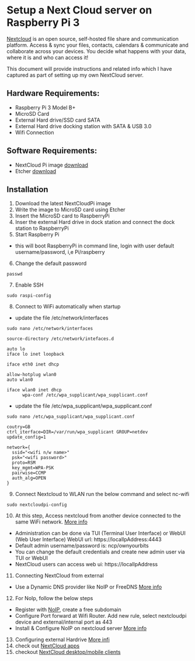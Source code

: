 # Setup a Next Cloud server on Raspberry Pi 3

[Nextcloud](https://nextcloud.com) is an open source, self-hosted file share and communication platform. Access & sync your files, contacts, calendars & communicate and collaborate across your devices. You decide what happens with your data, where it is and who can access it! 

This document will provide instructions and related info which I have captured as part of setting up my own NextCloud server. 

## Hardware Requirements:
* Raspberry Pi 3 Model B+
* MicroSD Card
* External Hard drive/SSD card SATA
* External Hard drive docking station with SATA & USB 3.0
* Wifi Connection

## Software Requirements:
* NextCloud Pi image [download](https://ownyourbits.com/downloads/)
* Etcher [download](https://etcher.io)

## Installation
1. Download the latest NextCloudPi image
2. Write the image to MicroSD card using Etcher
3. Insert the MicroSD card to RaspberryPi
4. Inser the external Hard drive in dock station and connect the dock station to RaspberryPi
5. Start Raspberry Pi
  * this will boot RaspberryPi in command line, login with user default username/password, i,e Pi/raspberry
6. Change the default password
```
passwd
```
7. Enable SSH
```
sudo raspi-config
```
8. Connect to WiFi automatically when startup
* update the file /etc/network/interfaces
```
sudo nano /etc/network/interfaces
```
```
source-directory /etc/network/intefaces.d

auto lo
iface lo inet loopback

iface eth0 inet dhcp

allow-hotplug wlan0
auto wlan0

iface wlan0 inet dhcp
      wpa-conf /etc/wpa_supplicant/wpa_supplicant.conf
```

* update the file /etc/wpa_supplicant/wpa_supplicant.conf

```
sudo nano /etc/wpa_supplicant/wpa_supplicant.conf
```
```
coutry=GB
ctrl_iterface=DIR=/var/run/wpa_supplicant GROUP=netdev
update_config=1

network={
  ssid="<wifi n/w name>"
  psk="<wifi password>"
  proto=RSM
  key_mgmt=WPA-PSK
  pairwise=CCMP
  auth_alg=OPEN
}
```
9. Connect Nextcloud to WLAN run the below command and select nc-wifi
```
sudo nextcloudpi-config
```
10. At this step, Access nextcloud from another device connected to the same WiFi network. [More info](https://github.com/nextcloud/nextcloudpi/wiki/How-to-access-NextCloudPi)
* Administration can be done via TUI (Terminal User Interface) or WebUI (Web User Interface)
WebUI url: https://localIpAddress:4443
* Default admin username/password is: ncp/ownyourbits
* You can change the default credentials and create new admin user via TUI or WebUI
* NextCloud users can access web ui: https://localIpAddress
11. Connecting NextCloud from external
* Use a Dynamic DNS provider like NoIP or FreeDNS [More info](https://github.com/nextcloud/nextcloudpi/wiki/How-to-access-from-outside-your-network)
12. For NoIp, follow the below steps
* Register with [NoIP](https://www.noip.com), create a free subdomain
* Configure Port forward at Wifi Router. Add new rule, select nextcloudpi device and external/internal port as 443
* Install & Configure NoIP on nextcloud server [More info](https://ownyourbits.com/2017/03/05/dynamic-dns-for-raspbian-with-no-ip-org-installer/)
13. Configuring external Hardrive [More infi](https://github.com/nextcloud/nextcloudpi/wiki/How-to-configure-an-external-USB-drive-with-NextCloudPi)
14. check out [NextCloud apps](https://apps.nextcloud.com)
15. checkout [NextCloud desktop/mobile clients](https://nextcloud.com/clients/)
